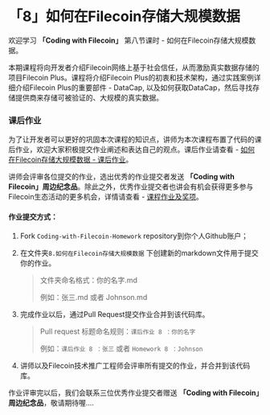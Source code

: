 # 「8」如何在Filecoin存储大规模数据

欢迎学习 **「Coding with Filecoin」** 第八节课时 - 如何在Filecoin存储大规模数据。

本期课程将向开发者介绍Filecoin网络上基于社会信任，从而激励真实数据存储的项目Filecoin Plus。课程将介绍Filecoin Plus的初衷和技术架构，通过实践案例详细介绍Filecoin Plus的重要部件 - DataCap, 以及如何获取DataCap，然后寻找存储提供商来存储可被验证的、大规模的真实数据。 

### 课后作业

为了让开发者可以更好的巩固本次课程的知识点，讲师为本次课程布置了代码的课后作业，欢迎大家积极提交作业阐述和表达自己的观点。课后作业请查看 - [如何在Filecoin存储大规模数据 - 课后作业](./0_课后作业.md)。

讲师会评审各位提交的作业，选出优秀的作业提交者发送 **「Coding with Filecoin」周边纪念品**。除此之外，优秀作业提交者也讲会有机会获得更多参与Filecoin生态活动的更多机会，详情请查看 - [课程作业及奖项](../README.md#作业及奖项)。

#### 作业提交方式：

1. Fork `Coding-with-Filecoin-Homework` repository到你个人Github账户；

2. 在文件夹`8.如何在Filecoin存储大规模数据` 下创建新的markdown文件用于提交你的作业。

   > 文件夹命名格式：你的名字.md
   >
   > 例如：张三.md 或者 Johnson.md

3. 完成作业以后，通过Pull Request提交作业合并到该代码库。

   > Pull request 标题命名规则：`课后作业 8 ：你的名字`
   >    
   > 例如：`课后作业 8 ：张三` 或者 `Homework 8 ：Johnson`

4. 讲师以及Filecoin技术推广工程师会评审所有提交的作业，并合并到该代码库。

作业评审完以后，我们会联系三位优秀作业提交者赠送 **「Coding with Filecoin」周边纪念品**，敬请期待喔....
